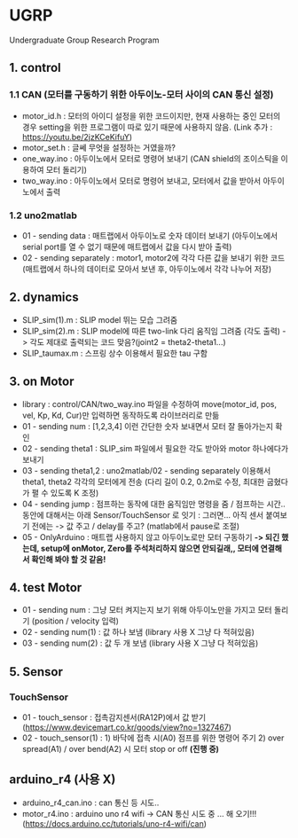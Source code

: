 # UGRP
Undergraduate Group Research Program

## 1. control
  ### 1.1 CAN (모터를 구동하기 위한 아두이노-모터 사이의 CAN 통신 설정)
   - motor_id.h : 모터의 아이디 설정을 위한 코드이지만, 현재 사용하는 중인 모터의 경우 setting을 위한 프로그램이 따로 있기 때문에 사용하지 않음. (Link 추가 : https://youtu.be/2jzKCeKifuY)
   - motor_set.h : 글쎄 무엇을 설정하는 거였을까?
   - one_way.ino : 아두이노에서 모터로 명령어 보내기 (CAN shield의 조이스틱을 이용하여 모터 돌리기)
   - two_way.ino : 아두이노에서 모터로 명령어 보내고, 모터에서 값을 받아서 아두이노에서 출력
     
  ### 1.2 uno2matlab
  - 01 - sending data : 매트랩에서 아두이노로 숫자 데이터 보내기 (아두이노에서 serial port를 열 수 없기 때문에 매트랩에서 값을 다시 받아 출력)
  - 02 - sending separately : motor1, motor2에 각각 다른 값을 보내기 위한 코드 (매트랩에서 하나의 데이터로 모아서 보낸 후, 아두이노에서 각각 나누어 저장)

## 2. dynamics
  - SLIP_sim(1).m : SLIP model 뛰는 모습 그려줌
  - SLIP_sim(2).m : SLIP model에 따른 two-link 다리 움직임 그려줌 (각도 출력) -> 각도 제대로 출력되는 코드 맞음?(joint2 = theta2-theta1...)
  - SLIP_taumax.m : 스프링 상수 이용해서 필요한 tau 구함

## 3. on Motor
  - library : control/CAN/two_way.ino 파일을 수정하여  move(motor_id, pos, vel, Kp, Kd, Cur)만 입력하면 동작하도록 라이브러리로 만듦
  - 01 - sending num : [1,2,3,4] 이런 간단한 숫자 보내면서 모터 잘 돌아가는지 확인
  - 02 - sending theta1 : SLIP_sim 파일에서 필요한 각도 받아와 motor 하나에다가 보내기
  - 03 - sending theta1,2 : uno2matlab/02 - sending separately 이용해서 theta1, theta2 각각의 모터에게 전송 (다리 길이 0.2, 0.2m로 수정, 최대한 굽혔다가 펼 수 있도록 K 조정)
  - 04 - sending jump : 점프하는 동작에 대한 움직임만 명령을 줌 / 점프하는 시간.. 동안에 대해서는 아래 Sensor/TouchSensor 로 잇기
                      : 그러면... 아직 센서 붙여보기 전에는 -> 값 주고 / delay를 주고? (matlab에서 pause로 조절)
  - 05 - OnlyArduino : 매트랩 사용하지 않고 아두이노로만 모터 구동하기 **-> 되긴 했는데, setup에 onMotor, Zero를 주석처리하지 않으면 안되길래,, 모터에 연결해서 확인해 봐야 할 것 같음!**

## 4. test Motor
  - 01 - sending num : 그냥 모터 켜지는지 보기 위해 아두이노만을 가지고 모터 돌리기 (position / velocity 입력)
  - 02 - sending num(1) : 값 하나 보냄 (library 사용 X 그냥 다 적혀있음)
  - 03 - sending num(2) : 값 두 개 보냄 (library 사용 X 그냥 다 적혀있음)

## 5. Sensor
  ### TouchSensor
  - 01 - touch_sensor : 접촉감지센서(RA12P)에서 값 받기 (https://www.devicemart.co.kr/goods/view?no=1327467)
  - 02 - touch_sensor(1) : 1) 바닥에 접촉 시(A0) 점프를 위한 명령어 주기
                             2) over spread(A1) / over bend(A2) 시 모터 stop or off **(진행 중)**
    
## arduino_r4 (사용 X)
  - arduino_r4_can.ino : can 통신 등 시도..
  - motor_r4.ino : arduino uno r4 wifi -> CAN 통신 시도 중 ... 해 오기!!! (https://docs.arduino.cc/tutorials/uno-r4-wifi/can)
